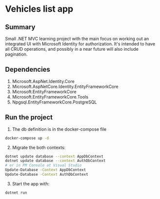 # Vehicles list app
## Summary
Small .NET MVC learning project with the main focus on working out an integrated UI with Microsoft Identity for authorization.
It's intended to have all CRUD operations, and possibly in a near future will also include pagination.

## Dependencies
1. Microsoft.AspNet.Identity.Core
2. Microsoft.AspNetCore.Identity.EntityFrameworkCore
3. Microsoft.EntityFrameworkCore
4. Microsoft.EntityFrameworkCore.Tools
5. Npgsql.EntityFrameworkCore.PostgreSQL

## Run the project
1. The db definition is in the docker-compose file
```bash
docker-compose up -d
```

2. Migrate the both contexts:
```bash
dotnet update database --context AppDbContext
dotnet update database --context AuthDbContext
# or in PM Console at Visual Studio
Update-Database -Context AppDbContext
Update-Database -Context AuthDbContext
```

3. Start the app with:
```bash
dotnet run
```